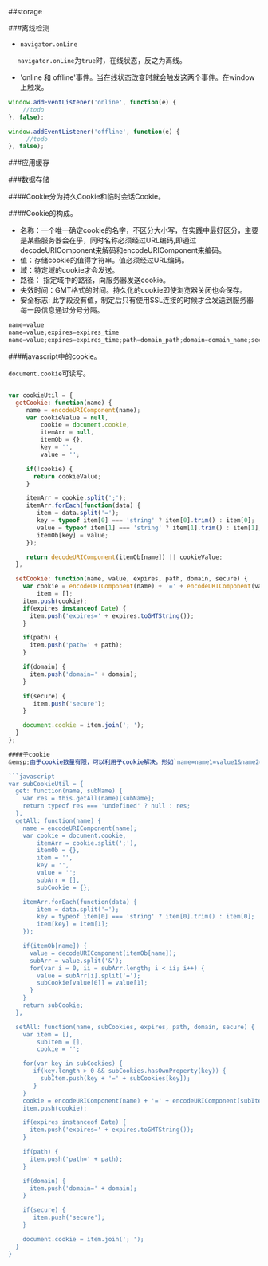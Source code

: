 ##storage

###离线检测

* `navigator.onLine`

&emsp; `navigator.onLine`为`true`时，在线状态，反之为离线。

* 'online 和 offline'事件。当在线状态改变时就会触发这两个事件。在window上触发。

```javascript
window.addEventListener('online', function(e) {
	//todo
}, false);

window.addEventListener('offline', function(e) {
	 //todo
}, false);

```

###应用缓存


###数据存储

####Cookie分为持久Cookie和临时会话Cookie。

####Cookie的构成。

* 名称：一个唯一确定cookie的名字，不区分大小写，在实践中最好区分，主要是某些服务器会在乎，同时名称必须经过URL编码,即通过decodeURIComponent来解码和encodeURIComponent来编码。
* 值：存储cookie的值得字符串。值必须经过URL编码。
* 域：特定域的cookie才会发送。
* 路径： 指定域中的路径，向服务器发送cookie。
* 失效时间：GMT格式的时间。持久化的cookie即使浏览器关闭也会保存。
* 安全标志: 此字段没有值，制定后只有使用SSL连接的时候才会发送到服务器
每一段信息通过分号分隔。

```javascript
name=value
name=value;expires=expires_time
name=value;expires=expires_time;path=domain_path;domain=domain_name;secure
```

####javascript中的cookie。

`document.cookie`可读写。

```javascript

var cookieUtil = {
  getCookie: function(name) {
     name = encodeURIComponent(name);
     var cookieValue = null,
         cookie = document.cookie,
         itemArr = null,
         itemOb = {},
         key = '',
         value = '';

     if(!cookie) {
       return cookieValue;
     }

     itemArr = cookie.split(';');
     itemArr.forEach(function(data) {
     	item = data.split('=');
     	key = typeof item[0] === 'string' ? item[0].trim() : item[0];
     	value = typeof item[1] === 'string' ? item[1].trim() : item[1];
        itemOb[key] = value;
     });

     return decodeURIComponent(itemOb[name]) || cookieValue;
  },

  setCookie: function(name, value, expires, path, domain, secure) {
    var cookie = encodeURIComponent(name) + '=' + encodeURIComponent(value),
        item = [];
    item.push(cookie);
    if(expires instanceof Date) {
      item.push('expires=' + expires.toGMTString());
    }

    if(path) {
      item.push('path=' + path);
    }

    if(domain) {
      item.push('domain=' + domain);
    }

    if(secure) {
       item.push('secure');
    }

    document.cookie = item.join('; ');
  }
};

####子cookie
&emsp;由于cookie数量有限，可以利用子cookie解决。形如`name=name1=value1&name2=value2`。

```javascript
var subCookieUtil = {
  get: function(name, subName) {
    var res = this.getAll(name)[subName];
    return typeof res === 'undefined' ? null : res;
  },
  getAll: function(name) {
    name = encodeURIComponent(name);
    var cookie = document.cookie,
        itemArr = cookie.split(';'),
        itemOb = {},
        item = '',
        key = '',
        value = '';
        subArr = [],
        subCookie = {};

    itemArr.forEach(function(data) {
        item = data.split('=');
        key = typeof item[0] === 'string' ? item[0].trim() : item[0];
        item[key] = item[1];
    });

    if(itemOb[name]) {
      value = decodeURIComponent(itemOb[name]);
      subArr = value.split('&');
      for(var i = 0, ii = subArr.length; i < ii; i++) {
      	value = subArr[i].split('=');
      	subCookie[value[0]] = value[1];
      }
    }
    return subCookie;
  },

  setAll: function(name, subCookies, expires, path, domain, secure) {
    var item = [],
        subItem = [],
        cookie = '';

    for(var key in subCookies) {
       if(key.length > 0 && subCookies.hasOwnProperty(key)) {
         subItem.push(key + '=' + subCookies[key]);
       }
    }
    cookie = encodeURIComponent(name) + '=' + encodeURIComponent(subItem.join('&'));
    item.push(cookie);

    if(expires instanceof Date) {
      item.push('expires=' + expires.toGMTString());
    }

    if(path) {
      item.push('path=' + path);
    }

    if(domain) {
      item.push('domain=' + domain);
    }

    if(secure) {
       item.push('secure');
    }

    document.cookie = item.join('; ');
  }
}



